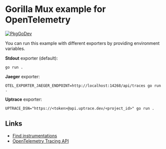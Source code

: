 # Gorilla Mux example for OpenTelemetry

[![PkgGoDev](https://pkg.go.dev/badge/go.opentelemetry.io/contrib/instrumentation/github.com/gorilla/mux/otelmux)](https://pkg.go.dev/go.opentelemetry.io/contrib/instrumentation/github.com/gorilla/mux/otelmux)

You can run this example with different exporters by providing environment variables.

**Stdout** exporter (default):

```shell
go run .
```

**Jaeger** exporter:

```shell
OTEL_EXPORTER_JAEGER_ENDPOINT=http://localhost:14268/api/traces go run .
```

**Uptrace** exporter:

```shell
UPTRACE_DSN="https://<token>@api.uptrace.dev/<project_id>" go run .
```

## Links

- [Find instrumentations](https://opentelemetry.uptrace.dev/instrumentations/?lang=go)
- [OpenTelemetry Tracing API](https://opentelemetry.uptrace.dev/guide/go-tracing.html)
